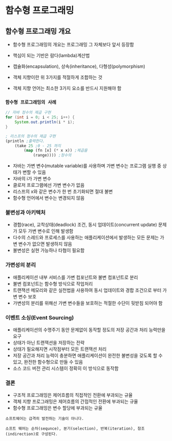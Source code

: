 # 함수형 프로그래밍

## 함수형 프로그래밍 개요

* 함수형 프로그래밍의 개요는 프로그래밍 그 자체보다 앞서 등장함
* 핵심이 되는 기반은 람다(lambda)계산법

* 캡슐화(encapsulation), 상속(inheritance), 다형성(polymorphism)
* 객체 지향이란 위 3가지를 적절하게 조합하는 것
* 객체 지향 언어는 최소한 3가지 요소를 반드시 지원해야 함

### `함수형 프로그래밍의 사례`

```java
// 자바 정수의 제곱 구현
for (int i = 0; i < 25; i++) {
    System.out.println(i * i);
}
```

```lisp
; 리스프의 정수의 제곱 구현
(println ;출력한다.
    (take 25 ;0 - 25 까지
        (map (fn [x] (* x x)) ;제곱을
            (range)))) ;정수의
```

* 자바는 가변 변수(mutable variable)를 사용하며 가변 변수는 프로그램 실행 중 상태가 변할 수 있음
* 자바의 i가 가변 변수
* 클로저 프로그램에선 가변 변수가 없음
* 리스프의 x와 같은 변수가 한 번 초기화되면 절대 불변
* 함수형 언어에서 변수는 변경되지 않음

### 불변성과 아키텍처

* 경합(race), 교착상태(deadlock) 조건, 동시 업데이트(concurrent update) 문제가 모두 가변 변수로 인해 발생함
* 다수의 스레드와 프로세스를 사용하는 애플리케이션에서 발생하는 모든 문제는 가변 변수가 없으면 발생하지 않음
* 불변성은 실현 가능하나 타협이 필요함

### 가변성의 분리

* 애플리케이션 내부 서비스를 가변 컴포넌트와 불변 컴포넌트로 분리
* 불변 컴포넌트는 함수형 방식으로 작업처리
* 트랜잭션 메모리와 같은 실천법을 사용하여 동시 업데이트와 경합 조건으로 부터 가변 변수 보호
* 가변성의 분리를 위해선 가변 변수들을 보호하는 적절한 수단이 뒷받침 되어야 함

### 이벤트 소싱(Event Sourcing)

* 애플리케이션의 수명주기 동안 문제없이 동작할 정도의 저장 공간과 처리 능력만을 요구
* 상태가 아닌 트랜잭션을 저장하는 전략
* 상태가 필요해지면 시작점부터 모든 트랜잭션 처리
* 저장 공간과 처리 능력이 충분하면 애플리케이션이 완전한 불변성을 갖도록 할 수 있고, 완전한 함수형으로 만들 수 있음
* 소스 코드 버전 관리 시스템이 정확히 이 방식으로 동작함

### 결론

* 구조적 프로그래밍은 제어흐름의 직접적인 전환에 부과되는 규율
* 객체 지향 프로그래밍은 제어흐름의 간접적인 전환에 부과되는 규율
* 함수형 프로그래밍은 변수 할당에 부과되는 규율

`소프트웨어는 급격히 발전하는 기술이 아니다.`

`소프트 웨어는 순차(sequnce), 분기(selection), 반복(iteration), 참조(indirection)로 구성된다.`

